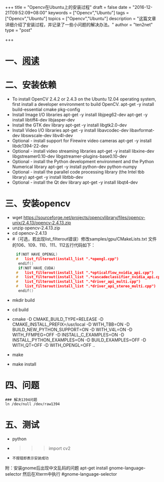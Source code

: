 +++
title = "Opencv在Ubuntu上的安装过程"
draft = false
date = "2016-12-21T09:52:09+08:00"
keywords = ["Opencv","Ubuntu"]
tags = ["Opencv","Ubuntu"]
topics = ["Opencv","Ubuntu"]
description = "这篇文章详细介绍了安装过程，并记录了一些小问题的解决办法。"
author = "ten2net"
type = "post"

+++


# 一、[阅读](https://www.raben.com/content/opencv-installation-ubuntu-1204)
# 二、安装依赖
-	To install OpenCV 2.4.2 or 2.4.3 on the Ubuntu 12.04 operating system, first install a developer environment to build OpenCV.
	apt-get -y install build-essential cmake pkg-config
-	Install Image I/O libraries
	apt-get -y install libjpeg62-dev 
	apt-get -y install libtiff4-dev libjasper-dev
-	Install the GTK dev library
	apt-get -y install  libgtk2.0-dev
-	Install Video I/O libraries
	apt-get -y install libavcodec-dev libavformat-dev libswscale-dev libv4l-dev
-	Optional - install support for Firewire video cameras
	apt-get -y install libdc1394-22-dev
-	Optional - install video streaming libraries
	apt-get -y install libxine-dev libgstreamer0.10-dev libgstreamer-plugins-base0.10-dev 
-	Optional - install the Python development environment and the Python Numerical library
	apt-get -y install python-dev python-numpy
-	Optional - install the parallel code processing library (the Intel tbb library)
	apt-get -y install libtbb-dev
-	Optional - install the Qt dev library
	apt-get -y install libqt4-dev
# 三、安装opencv
-	wget https://sourceforge.net/projects/opencvlibrary/files/opencv-unix/2.4.13/opencv-2.4.13.zip
-	unzip opencv-2.4.13.zip
-	cd opencv-2.4.13
- 	#（可选，若出现list_filterout错误）修改samples/gpu/CMakeLists.txt 文件的106、109、110、111、112五行代码如下：
```cpp
	 if(NOT HAVE_OPENGL)
	 #   list_filterout(install_list ".*opengl.cpp")
	  endif()
	  if(NOT HAVE_CUDA)
	 #   list_filterout(install_list ".*opticalflow_nvidia_api.cpp")
	 #   list_filterout(install_list ".*cascadeclassifier_nvidia_api.cpp")
	 #   list_filterout(install_list ".*driver_api_multi.cpp")
	 #   list_filterout(install_list ".*driver_api_stereo_multi.cpp")
	  endif()
```
-	mkdir build
-	cd build
-	cmake -D CMAKE_BUILD_TYPE=RELEASE -D CMAKE_INSTALL_PREFIX=/usr/local  -D WITH_TBB=ON -D BUILD_NEW_PYTHON_SUPPORT=ON -D WITH_V4L=ON -D WITH_FFMPEG=OFF    -D INSTALL_C_EXAMPLES=ON -D INSTALL_PYTHON_EXAMPLES=ON     -D BUILD_EXAMPLES=OFF -D WITH_QT=OFF -D WITH_OPENGL=OFF ..

-	make
-	make install

# 四、问题
	### 解决1394问题
	ln /dev/null /dev/raw1394

# 五、测试
-	python
-	>>>import cv2
-	  不报错即表示安装成功




附：安装gnome后出现中文乱码的问题
  apt-get install gnome-language-selector
  然后在Xterm中执行
  #gnome-language-selector
